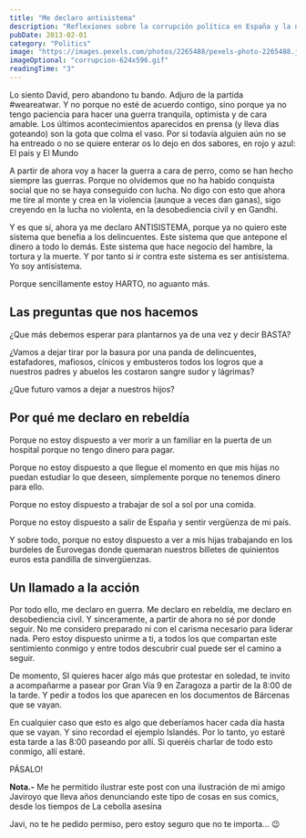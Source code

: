 ```yaml
---
title: "Me declaro antisistema"
description: "Reflexiones sobre la corrupción política en España y la necesidad de un cambio radical en el sistema."
pubDate: 2013-02-01
category: "Politics"
image: "https://images.pexels.com/photos/2265488/pexels-photo-2265488.jpeg?auto=compress&cs=tinysrgb&w=1260&h=750&dpr=2"
imageOptional: "corrupcion-624x596.gif"
readingTime: "3"
---
```


Lo siento David, pero abandono tu bando. Adjuro de la partida #weareatwar. Y no porque no esté de acuerdo contigo, sino porque ya no tengo paciencia para hacer una guerra tranquila, optimista y de cara amable. Los últimos acontecimientos aparecidos en prensa (y lleva días goteando) son la gota que colma el vaso. Por si todavía alguien aún no se ha entreado o no se quiere enterar os lo dejo en dos sabores, en rojo y azul: El país y El Mundo

A partir de ahora voy a hacer la guerra a cara de perro, como se han hecho siempre las guerras. Porque no olvidemos que no ha habido conquista social que no se haya conseguido con lucha. No digo con esto que ahora me tire al monte y crea en la violencia (aunque a veces dan ganas), sigo creyendo en la lucha no violenta, en la desobediencia civil y en Gandhi.

Y es que sí, ahora ya me declaro ANTISISTEMA, porque ya no quiero este sistema que benefia a los delincuentes. Este sistema que que antepone el dinero a todo lo demás. Este sistema que hace negocio del hambre, la tortura y la muerte. Y por tanto si ir contra este sistema es ser antisistema. Yo soy antisistema.

Porque sencillamente estoy HARTO, no aguanto más.

## Las preguntas que nos hacemos

¿Que más debemos esperar para plantarnos ya de una vez y decir BASTA?

¿Vamos a dejar tirar por la basura por una panda de delincuentes, estafadores, mafiosos, cínicos y embusteros todos los logros que a nuestros padres y abuelos les costaron sangre sudor y lágrimas?

¿Que futuro vamos a dejar a nuestros hijos?

## Por qué me declaro en rebeldía

Porque no estoy dispuesto a ver morir a un familiar en la puerta de un hospital porque no tengo dinero para pagar.

Porque no estoy dispuesto a que llegue el momento en que mis hijas no puedan estudiar lo que deseen, simplemente porque no tenemos dinero para ello.

Porque no estoy dispuesto a trabajar de sol a sol por una comida.

Porque no estoy dispuesto a salir de España y sentir vergüenza de mi país.

Y sobre todo, porque no estoy dispuesto a ver a mis hijas trabajando en los burdeles de Eurovegas donde quemaran nuestros billetes de quinientos euros esta pandilla de sinvergüenzas.

## Un llamado a la acción

Por todo ello, me declaro en guerra. Me declaro en rebeldía, me declaro en desobediencia civil. Y sinceramente, a partir de ahora no sé por donde seguir. No me considero preparado ni con el carisma necesario para liderar nada. Pero estoy dispuesto unirme a ti, a todos los que compartan este sentimiento conmigo y entre todos descubrir cual puede ser el camino a seguir.

De momento, SI quieres hacer algo más que protestar en soledad, te invito a acompañarme a pasear por Gran Vía 9 en Zaragoza a partir de la 8:00 de la tarde. Y pedir a todos los que aparecen en los documentos de Bárcenas que se vayan.

En cualquier caso que esto es algo que deberíamos hacer cada día hasta que se vayan. Y sino recordad el ejemplo Islandés. Por lo tanto, yo estaré esta tarde a las 8:00 paseando por allí. Si queréis charlar de todo esto conmigo, allí estaré.

PÁSALO!

**Nota.-** Me he permitido ilustrar este post con una ilustración de mi amigo Javiroyo que lleva años denunciando este tipo de cosas en sus comics, desde los tiempos de La cebolla asesina

Javi, no te he pedido permiso, pero estoy seguro que no te importa… 😉